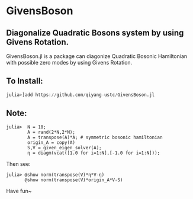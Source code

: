 # GivensBoson
## Diagonalize Quadratic Bosons system by using Givens Rotation.

GivensBoson.jl is a package can diagonize Quadratic Bosonic Hamiltonian with possible zero modes by using Givens Rotation.


## To Install:

```julia
julia>]add https://github.com/qiyang-ustc/GivensBoson.jl
```

## Note:
```
julia>  N = 10;
        A = rand(2*N,2*N); 
        A = transpose(A)*A; # symmetric bosonic hamiltonian
        origin_A = copy(A)
        S,V = given_eigen_solver(A);
        η = diagm(vcat([1.0 for i=1:N],[-1.0 for i=1:N]));
```

Then see:
```
julia> @show norm(transpose(V)*η*V-η)
       @show norm(transpose(V)*origin_A*V-S)
```

Have fun~

